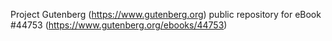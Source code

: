 Project Gutenberg (https://www.gutenberg.org) public repository for eBook #44753 (https://www.gutenberg.org/ebooks/44753)
